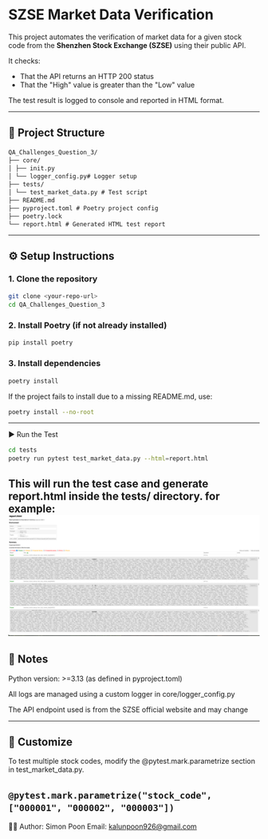 # SZSE Market Data Verification

This project automates the verification of market data for a given stock code from the **Shenzhen Stock Exchange (SZSE)** using their public API.

It checks:
- That the API returns an HTTP 200 status
- That the "High" value is greater than the "Low" value

The test result is logged to console and reported in HTML format.

---

## 📁 Project Structure

    QA_Challenges_Question_3/ 
    ├── core/ 
    │ ├── init.py 
    │ └── logger_config.py# Logger setup 
    ├── tests/ 
    │ └── test_market_data.py # Test script 
    ├── README.md 
    ├── pyproject.toml # Poetry project config 
    ├── poetry.lock 
    └── report.html # Generated HTML test report

---

## ⚙️ Setup Instructions

### 1. Clone the repository

```bash
git clone <your-repo-url>
cd QA_Challenges_Question_3
```
### 2. Install Poetry (if not already installed)

```bash
pip install poetry
```
### 3. Install dependencies

```bash
poetry install
```
If the project fails to install due to a missing README.md, use:
```bash
poetry install --no-root
```
---
▶️ Run the Test
```bash
cd tests
poetry run pytest test_market_data.py --html=report.html
```
This will run the test case and generate report.html inside the tests/ directory.
for example:
![img.png](img.png)
---
📝 Notes
---
Python version: >=3.13 (as defined in pyproject.toml)

All logs are managed using a custom logger in core/logger_config.py

The API endpoint used is from the SZSE official website and may change

---
🔧 Customize
---
To test multiple stock codes, modify the @pytest.mark.parametrize section in test_market_data.py.

`@pytest.mark.parametrize("stock_code", ["000001", "000002", "000003"])
`
---
👨‍💻 Author:
Simon Poon
Email: kalunpoon926@gmail.com